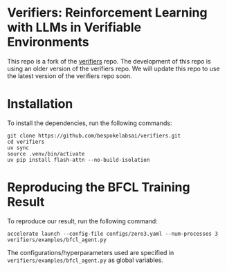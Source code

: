 
# Verifiers: Reinforcement Learning with LLMs in Verifiable Environments

This repo is a fork of the [verifiers](https://github.com/willccbb/verifiers) repo. The development of this repo is using an older version of the verifiers repo. We will update this repo to use the latest version of the verifiers repo soon. 

# Installation
To install the dependencies, run the following commands:

```
git clone https://github.com/bespokelabsai/verifiers.git
cd verifiers
uv sync
source .venv/bin/activate
uv pip install flash-attn --no-build-isolation
```

# Reproducing the BFCL Training Result

To reproduce our result, run the following command:
```
accelerate launch --config-file configs/zero3.yaml --num-processes 3 verifiers/examples/bfcl_agent.py
```

The configurations/hyperparameters used are specified in `verifiers/examples/bfcl_agent.py` as global variables. 